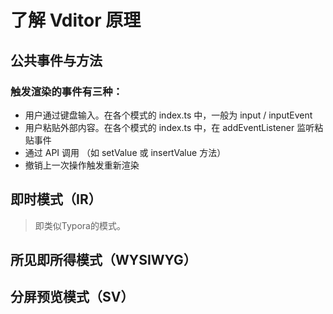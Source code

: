 # 了解 Vditor 原理

## 公共事件与方法

### 触发渲染的事件有三种：

- 用户通过键盘输入。在各个模式的 index.ts 中，一般为 input / inputEvent
- 用户粘贴外部内容。在各个模式的 index.ts 中，在 addEventListener 监听粘贴事件
- 通过 API 调用 （如 setValue 或 insertValue 方法）
- 撤销上一次操作触发重新渲染

## 即时模式（IR）

> 即类似Typora的模式。


## 所见即所得模式（WYSIWYG）

## 分屏预览模式（SV）

